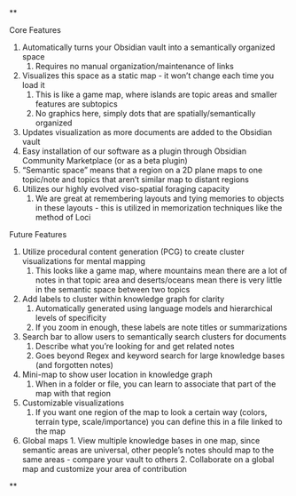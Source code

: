**

Core Features

1.  Automatically turns your Obsidian vault into a semantically organized space
	1.  Requires no manual organization/maintenance of links
3.  Visualizes this space as a static map - it won’t change each time you load it
	1.  This is like a game map, where islands are topic areas and smaller features are subtopics
	1.  No graphics here, simply dots that are spatially/semantically organized
5.  Updates visualization as more documents are added to the Obsidian vault
6.  Easy installation of our software as a plugin through Obsidian Community Marketplace (or as a beta plugin)
7.  “Semantic space” means that a region on a 2D plane maps to one topic/note and topics that aren’t similar map to distant regions
8.  Utilizes our highly evolved viso-spatial foraging capacity
	1.  We are great at remembering layouts and tying memories to objects in these layouts - this is utilized in memorization techniques like the method of Loci
    

Future Features
1.  Utilize procedural content generation (PCG) to create cluster visualizations for mental mapping
	1.  This looks like a game map, where mountains mean there are a lot of notes in that topic area and deserts/oceans mean there is very little in the semantic space between two topics
3.  Add labels to cluster within knowledge graph for clarity
	1.  Automatically generated using language models and hierarchical levels of specificity
	1.  If you zoom in enough, these labels are note titles or summarizations
5.  Search bar to allow users to semantically search clusters for documents
	1.  Describe what you’re looking for and get related notes
	2.  Goes beyond Regex and keyword search for large knowledge bases (and forgotten notes)
7.  Mini-map to show user location in knowledge graph
	1.  When in a folder or file, you can learn to associate that part of the map with that region
9.  Customizable visualizations
	1.  If you want one region of the map to look a certain way (colors, terrain type, scale/importance) you can define this in a file linked to the map
11.  Global maps
	1.  View multiple knowledge bases in one map, since semantic areas are universal, other people’s notes should map to the same areas - compare your vault to others
	2.  Collaborate on a global map and customize your area of contribution
    



**